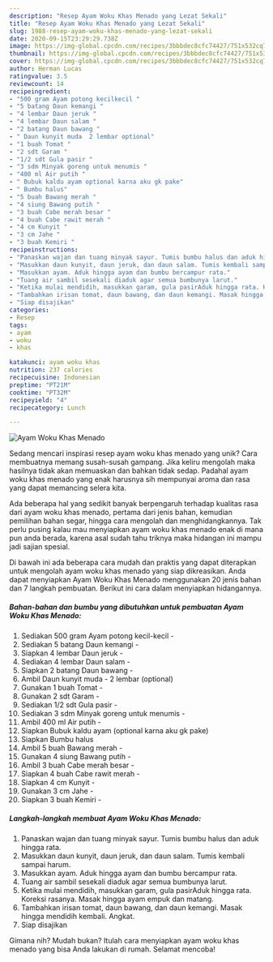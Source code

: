 ```yaml
---
description: "Resep Ayam Woku Khas Menado yang Lezat Sekali"
title: "Resep Ayam Woku Khas Menado yang Lezat Sekali"
slug: 1988-resep-ayam-woku-khas-menado-yang-lezat-sekali
date: 2020-09-15T23:29:29.738Z
image: https://img-global.cpcdn.com/recipes/3bbbdec8cfc74427/751x532cq70/ayam-woku-khas-menado-foto-resep-utama.jpg
thumbnail: https://img-global.cpcdn.com/recipes/3bbbdec8cfc74427/751x532cq70/ayam-woku-khas-menado-foto-resep-utama.jpg
cover: https://img-global.cpcdn.com/recipes/3bbbdec8cfc74427/751x532cq70/ayam-woku-khas-menado-foto-resep-utama.jpg
author: Herman Lucas
ratingvalue: 3.5
reviewcount: 14
recipeingredient:
- "500 gram Ayam potong kecilkecil "
- "5 batang Daun kemangi "
- "4 lembar Daun jeruk "
- "4 lembar Daun salam "
- "2 batang Daun bawang "
- " Daun kunyit muda  2 lembar optional"
- "1 buah Tomat "
- "2 sdt Garam "
- "1/2 sdt Gula pasir "
- "3 sdm Minyak goreng untuk menumis "
- "400 ml Air putih "
- " Bubuk kaldu ayam optional karna aku gk pake"
- " Bumbu halus"
- "5 buah Bawang merah "
- "4 siung Bawang putih "
- "3 buah Cabe merah besar "
- "4 buah Cabe rawit merah "
- "4 cm Kunyit "
- "3 cm Jahe "
- "3 buah Kemiri "
recipeinstructions:
- "Panaskan wajan dan tuang minyak sayur. Tumis bumbu halus dan aduk hingga rata."
- "Masukkan daun kunyit, daun jeruk, dan daun salam. Tumis kembali sampai harum."
- "Masukkan ayam. Aduk hingga ayam dan bumbu bercampur rata."
- "Tuang air sambil sesekali diaduk agar semua bumbunya larut."
- "Ketika mulai mendidih, masukkan garam, gula pasirAduk hingga rata. Koreksi rasanya. Masak hingga ayam empuk dan matang."
- "Tambahkan irisan tomat, daun bawang, dan daun kemangi. Masak hingga mendidih kembali. Angkat."
- "Siap disajikan"
categories:
- Resep
tags:
- ayam
- woku
- khas

katakunci: ayam woku khas 
nutrition: 237 calories
recipecuisine: Indonesian
preptime: "PT21M"
cooktime: "PT32M"
recipeyield: "4"
recipecategory: Lunch

---
```



![Ayam Woku Khas Menado](https://img-global.cpcdn.com/recipes/3bbbdec8cfc74427/751x532cq70/ayam-woku-khas-menado-foto-resep-utama.jpg)

Sedang mencari inspirasi resep ayam woku khas menado yang unik? Cara membuatnya memang susah-susah gampang. Jika keliru mengolah maka hasilnya tidak akan memuaskan dan bahkan tidak sedap. Padahal ayam woku khas menado yang enak harusnya sih mempunyai aroma dan rasa yang dapat memancing selera kita.

Ada beberapa hal yang sedikit banyak berpengaruh terhadap kualitas rasa dari ayam woku khas menado, pertama dari jenis bahan, kemudian pemilihan bahan segar, hingga cara mengolah dan menghidangkannya. Tak perlu pusing kalau mau menyiapkan ayam woku khas menado enak di mana pun anda berada, karena asal sudah tahu triknya maka hidangan ini mampu jadi sajian spesial.




Di bawah ini ada beberapa cara mudah dan praktis yang dapat diterapkan untuk mengolah ayam woku khas menado yang siap dikreasikan. Anda dapat menyiapkan Ayam Woku Khas Menado menggunakan 20 jenis bahan dan 7 langkah pembuatan. Berikut ini cara dalam menyiapkan hidangannya.

<!--inarticleads1-->

##### Bahan-bahan dan bumbu yang dibutuhkan untuk pembuatan Ayam Woku Khas Menado:

1. Sediakan 500 gram Ayam potong kecil-kecil -
1. Sediakan 5 batang Daun kemangi -
1. Siapkan 4 lembar Daun jeruk -
1. Sediakan 4 lembar Daun salam -
1. Siapkan 2 batang Daun bawang -
1. Ambil  Daun kunyit muda - 2 lembar (optional)
1. Gunakan 1 buah Tomat -
1. Gunakan 2 sdt Garam -
1. Sediakan 1/2 sdt Gula pasir -
1. Sediakan 3 sdm Minyak goreng untuk menumis -
1. Ambil 400 ml Air putih -
1. Siapkan  Bubuk kaldu ayam (optional karna aku gk pake)
1. Siapkan  Bumbu halus
1. Ambil 5 buah Bawang merah -
1. Gunakan 4 siung Bawang putih -
1. Ambil 3 buah Cabe merah besar -
1. Siapkan 4 buah Cabe rawit merah -
1. Siapkan 4 cm Kunyit -
1. Gunakan 3 cm Jahe -
1. Siapkan 3 buah Kemiri -




<!--inarticleads2-->

##### Langkah-langkah membuat Ayam Woku Khas Menado:

1. Panaskan wajan dan tuang minyak sayur. Tumis bumbu halus dan aduk hingga rata.
1. Masukkan daun kunyit, daun jeruk, dan daun salam. Tumis kembali sampai harum.
1. Masukkan ayam. Aduk hingga ayam dan bumbu bercampur rata.
1. Tuang air sambil sesekali diaduk agar semua bumbunya larut.
1. Ketika mulai mendidih, masukkan garam, gula pasirAduk hingga rata. Koreksi rasanya. Masak hingga ayam empuk dan matang.
1. Tambahkan irisan tomat, daun bawang, dan daun kemangi. Masak hingga mendidih kembali. Angkat.
1. Siap disajikan




Gimana nih? Mudah bukan? Itulah cara menyiapkan ayam woku khas menado yang bisa Anda lakukan di rumah. Selamat mencoba!
